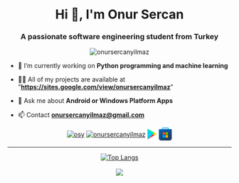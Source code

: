 


<h1 align="center">Hi 👋, I'm Onur Sercan</h1>
<h3 align="center">A passionate software engineering student from Turkey</h3>


<div align="center">
<p> <img src="https://komarev.com/ghpvc/?username=onursercanyilmaz" alt="onursercanyilmaz" /> </p>
</div>

- 🌱 I’m currently working on **Python programming and machine learning**
- 👨‍💻 All of my projects are available at "**https://sites.google.com/view/onursercanyilmaz**"

- 💬 Ask me about **Android or Windows Platform Apps**

- 📫 Contact **onursercanyilmaz@gmail.com**
</p>


<div align="center">
<a href="https://linkedin.com/in/osy"  align="center" target="blank"><img align="center" src="https://upload.wikimedia.org/wikipedia/commons/thumb/c/ca/LinkedIn_logo_initials.png/768px-LinkedIn_logo_initials.png" alt="osy" height="30" width="30" /></a>
<a href="https://kaggle.com/onursercanyilmaz" target="blank"><img align="center" src="https://cdn3.iconfinder.com/data/icons/logos-and-brands-adobe/512/189_Kaggle-512.png" alt="onursercanyilmaz" height="30" width="30" /></a><a href="https://play.google.com/store/apps/developer?id=Onur+Sercan+Y%C4%B1lmaz&hl=tr" target="blank"><img align="center" src="https://raw.githubusercontent.com/onursercanyilmaz/onursercanyilmaz/5ab6c5b0670dd758d84196f8c6a1cb8d01e52141/images/play_store.svg" alt="onursercanyilmaz" height="30" width="30" /></a><a href="https://www.microsoft.com/tr-tr/search/explore?q=Published+by+Onur+Sercan+Y%C4%B1lmaz" target="blank"><img align="center" src="https://raw.githubusercontent.com/onursercanyilmaz/onursercanyilmaz/master/images/msStore.png" alt="onursercanyilmaz" height="30" width="30" /></a>


<hr class="solid">
 
 [![Top Langs](https://github-readme-stats.vercel.app/api/top-langs/?username=onursercanyilmaz&layout=compact)](https://github.com/onursercanyilmaz)
<p> <img align="center" src="https://github-readme-stats.vercel.app/api?username=onursercanyilmaz&show_icons=true&theme=algolia" ;"alt="onursercanyilmaz" /></p>
<p align="center">



</div>

